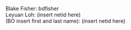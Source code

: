Blake Fisher: bdfisher <br />
Leyuan Loh: (insert netid here) <br />
(BO insert first and last name): (insert netid here) <br />
